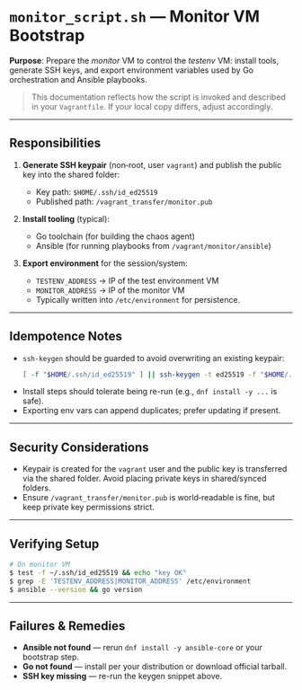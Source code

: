 # `monitor_script.sh` — Monitor VM Bootstrap

**Purpose**: Prepare the *monitor* VM to control the *testenv* VM:
install tools, generate SSH keys, and export environment variables
used by Go orchestration and Ansible playbooks.

> This documentation reflects how the script is invoked and described
> in your `Vagrantfile`. If your local copy differs, adjust accordingly.

---

## Responsibilities

1. **Generate SSH keypair** (non‑root, user `vagrant`) and publish the public key into the shared folder:
   - Key path: `$HOME/.ssh/id_ed25519`
   - Published path: `/vagrant_transfer/monitor.pub`

2. **Install tooling** (typical):
   - Go toolchain (for building the chaos agent)
   - Ansible (for running playbooks from `/vagrant/monitor/ansible`)

3. **Export environment** for the session/system:
   - `TESTENV_ADDRESS` → IP of the test environment VM
   - `MONITOR_ADDRESS` → IP of the monitor VM
   - Typically written into `/etc/environment` for persistence.

---

## Idempotence Notes

- `ssh-keygen` should be guarded to avoid overwriting an existing keypair:
  ```bash
  [ -f "$HOME/.ssh/id_ed25519" ] || ssh-keygen -t ed25519 -f "$HOME/.ssh/id_ed25519" -N ""
  ```
- Install steps should tolerate being re-run (e.g., `dnf install -y ...` is safe).
- Exporting env vars can append duplicates; prefer updating if present.

---

## Security Considerations

- Keypair is created for the `vagrant` user and the public key is transferred via the shared folder.
  Avoid placing private keys in shared/synced folders.
- Ensure `/vagrant_transfer/monitor.pub` is world‑readable is fine, but keep private key permissions strict.

---

## Verifying Setup

```bash
# On monitor VM
$ test -f ~/.ssh/id_ed25519 && echo "key OK"
$ grep -E 'TESTENV_ADDRESS|MONITOR_ADDRESS' /etc/environment
$ ansible --version && go version
```

---

## Failures & Remedies

- **Ansible not found** — rerun `dnf install -y ansible-core` or your bootstrap step.
- **Go not found** — install per your distribution or download official tarball.
- **SSH key missing** — re-run the keygen snippet above.
